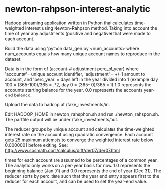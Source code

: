 newton-rahpson-interest-analytic
=================================

Hadoop streaming application written in Python that calculates time-weighted interest using Newton-Rahpson method.
Taking into account the time of year any adjustments (positive and negative) that were made to each account. 

Build the data using 'python data_gen.py <num_accounts> where num_accounts equals how many 
unique account names to reproduce in the dataset. 

Data is in the form of (account-# adjustment perc_of_year) where
'account#'= unique account identifier,
'adjustment' = +/-1 amount to account, and 
'perc_year' = days left in the year divided into 1 (example day 100 = (365-100)/365 = .72, day 0 = (365- 0)/365 = 1)
1.0 represents the accounts starting balance for the year. 
0.0 represents the accounts year-end balance. 

Upload the data to hadoop at /fake_investments/in.

Edit HADOOP_HOME in newton_rahsphon.sh and run ./newton_rahspon.sh. The partfile output will be under /fake_investments/out. 

The reducer groups by unique account and calculates the time-weighted interest rate on the account using quadratic convergence. Each account gets 25 maximum attempts to converge the weighted interest rate below 0.0000001 before exiting. 
See: http://www.sosmath.com/calculus/diff/der07/der07.html

times for each account are assumed to be percentages of a common year. The analytic only works on a per-year basis for now. 
1.0 represents the beginning balance (Jan 01) and 0.0 represents the end of year (Dec 31). The reducer sorts by perc_time such that
the year end entry appears first to the reducer for each account, and can be used to set the year-end value.
